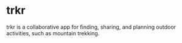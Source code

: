 # trkr

trkr is a collaborative app for finding, sharing, and planning outdoor activities, such as mountain trekking.

